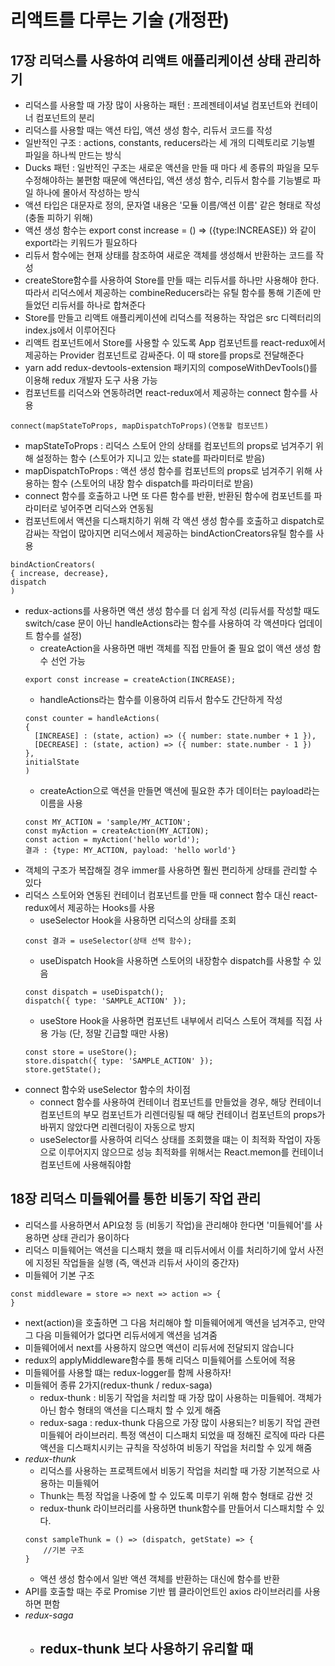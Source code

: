# 리액트를 다루는 기술 (개정판)
## 17장 리덕스를 사용하여 리액트 애플리케이션 상태 관리하기
- 리덕스를 사용할 때 가장 많이 사용하는 패턴 : 프레젠테이셔널 컴포넌트와 컨테이너 컴포넌트의 분리
- 리덕스를 사용할 때는 액션 타입, 액션 생성 함수, 리듀서 코드를 작성
- 일반적인 구조 : actions, constants, reducers라는 세 개의 디렉토리로 기능별 파일을 하나씩 만드는 방식
- Ducks 패턴 : 일반적인 구조는 새로운 액션을 만들 때 마다 세 종류의 파일을 모두 수정해야하는 불편함 때문에 액션타입, 액션 생성 함수, 리듀서 함수를 기능별로 파일 하나에 몰아서 작성하는 방식
- 액션 타입은 대문자로 정의, 문자열 내용은 '모듈 이름/액션 이름' 같은 형태로 작성 (충돌 피하기 위해)
- 액션 생성 함수는 export const increase = () => ({type:INCREASE}) 와 같이 export라는 키워드가 필요하다
- 리듀서 함수에는 현재 상태를 참조하여 새로운 객체를 생성해서 반환하는 코드를 작성
- createStore함수를 사용하여 Store를 만들 때는 리듀서를 하나만 사용해야 한다. 따라서 리덕스에서 제공하는 combineReducers라는 유틸 함수를 통해 기존에 만들었던 리듀서를 하나로 합쳐준다
- Store를 만들고 리액트 애플리케이션에 리덕스를 적용하는 작업은 src 디렉터리의 index.js에서 이루어진다
- 리액트 컴포넌트에서 Store를 사용할 수 있도록 App 컴포넌트를 react-redux에서 제공하는 Provider 컴포넌트로 감싸준다. 이 때 store를 props로 전달해준다
- yarn add redux-devtools-extension 패키지의 composeWithDevTools()를 이용해 redux 개발자 도구 사용 가능
- 컴포넌트를 리덕스와 연동하려면 react-redux에서 제공하는 connect 함수를 사용
```
connect(mapStateToProps, mapDispatchToProps)(연동할 컴포넌트)
```
- mapStateToProps : 리덕스 스토어 안의 상태를 컴포넌트의 props로 넘겨주기 위해 설정하는 함수 (스토어가 지니고 있는 state를 파라미터로 받음)
- mapDispatchToProps : 액션 생성 함수를 컴포넌트의 props로 넘겨주기 위해 사용하는 함수 (스토어의 내장 함수 dispatch를 파라미터로 받음)
- connect 함수를 호출하고 나면 또 다른 함수를 반환, 반환된 함수에 컴포넌트를 파라미터로 넣어주면 리덕스와 연동됨
- 컴포넌트에서 액션을 디스패치하기 위해 각 액션 생성 함수를 호출하고 dispatch로 감싸는 작업이 많아지면 리덕스에서 제공하는 bindActionCreators유틸 함수를 사용
```
bindActionCreators(
{ increase, decrease},
dispatch
)
```
- redux-actions를 사용하면 액션 생성 함수를 더 쉽게 작성 (리듀서를 작성할 때도 switch/case 문이 아닌 handleActions라는 함수를 사용하여 각 액션마다 업데이트 함수를 설정)
  - createAction을 사용하면 매번 객체를 직접 만들어 줄 필요 없이 액션 생성 함수 선언 가능
  ```
  export const increase = createAction(INCREASE);
  ```
  - handleActions라는 함수를 이용하여 리듀서 함수도 간단하게 작성
  ```
  const counter = handleActions(
  {
    [INCREASE] : (state, action) => ({ number: state.number + 1 }),
    [DECREASE] : (state, action) => ({ number: state.number - 1 })
  },
  initialState
  )
  ```
  - createAction으로 액션을 만들면 액션에 필요한 추가 데이터는 payload라는 이름을 사용
  ```
  const MY_ACTION = 'sample/MY_ACTION';
  const myAction = createAction(MY_ACTION);
  const action = myAction('hello world');
  결과 : {type: MY_ACTION, payload: 'hello world'}
  ```
- 객체의 구조가 복잡해질 경우 immer를 사용하면 훨씬 편리하게 상태를 관리할 수 있다
- 리덕스 스토어와 연동된 컨테이너 컴포넌트를 만들 때 connect 함수 대신 react-redux에서 제공하는 Hooks를 사용
  - useSelector Hook을 사용하면 리덕스의 상태를 조회 
  ```
  const 결과 = useSelector(상태 선택 함수);
  ```
  - useDispatch Hook을 사용하면 스토어의 내장함수 dispatch를 사용할 수 있음
  ```
  const dispatch = useDispatch();
  dispatch({ type: 'SAMPLE_ACTION' });
  ```
  - useStore Hook을 사용하면 컴포넌트 내부에서 리덕스 스토어 객체를 직접 사용 가능 (단, 정말 긴급할 때만 사용)
  ```
  const store = useStore();
  store.dispatch({ type: 'SAMPLE_ACTION' });
  store.getState();
  ```
 - connect 함수와 useSelector 함수의 차이점
   - connect 함수를 사용하여 컨테이너 컴포넌트를 만들었을 경우, 해당 컨테이너 컴포넌트의 부모 컴포넌트가 리렌더링될 때 해당 컨테이너 컴포넌트의 props가 바뀌지 않았다면 리렌더링이 자동으로 방지
   - useSelector를 사용하여 리덕스 상태를 조회했을 떄는 이 최적화 작업이 자동으로 이루어지지 않으므로 성능 최적화를 위해서는 React.memon를 컨테이너 컴포넌트에 사용해줘야함 

## 18장 리덕스 미들웨어를 통한 비동기 작업 관리
- 리덕스를 사용하면서 API요청 등 (비동기 작업)을 관리해야 한다면 '미들웨어'를 사용하면 상태 관리가 용이하다
- 리덕스 미들웨어는 액션을 디스패치 했을 때 리듀서에서 이를 처리하기에 앞서 사전에 지정된 작업들을 실행 (즉, 액션과 리듀서 사이의 중간자)
- 미들웨어 기본 구조
```
const middleware = store => next => action => {
}
```
  - next(action)을 호출하면 그 다음 처리해야 할 미들웨어에게 액션을 넘겨주고, 만약 그 다음 미들웨어가 없다면 리듀서에게 액션을 넘겨줌
  - 미들웨어에서 next를 사용하지 않으면 액션이 리듀서에 전달되지 않습니다
  - redux의 applyMiddleware함수를 통해 리덕스 미들웨어를 스토어에 적용
  - 미들웨어를 사용할 떄는 redux-logger를 함께 사용하자! 
- 미들웨어 종류 2가지(redux-thunk / redux-saga)
  - redux-thunk : 비동기 작업을 처리할 때 가장 많이 사용하는 미들웨어. 객체가 아닌 함수 형태의 액션을 디스패치 할 수 있게 해줌
  - redux-saga : redux-thunk 다음으로 가장 많이 사용되는? 비동기 작업 관련 미들웨어 라이브러리. 특정 액션이 디스패치 되었을 때 정해진 로직에 따라 다른 액션을 디스패치시키는 규칙을 작성하여 비동기 작업을 처리할 수 있게 해줌
- *redux-thunk*
  - 리덕스를 사용하는 프로젝트에서 비동기 작업을 처리할 때 가장 기본적으로 사용하는 미들웨어
  - Thunk는 특정 작업을 나중에 할 수 있도록 미루기 위해 함수 형태로 감싼 것
  - redux-thunk 라이브러리를 사용하면 thunk함수를 만들어서 디스패치할 수 있다.
  ```
  const sampleThunk = () => (dispatch, getState) => {
      //기본 구조
  }
  ```
  - 액션 생성 함수에서 일반 액션 객체를 반환하는 대신에 함수를 반환
- API를 호출할 때는 주로 Promise 기반 웹 클라이언트인 axios 라이브러리를 사용하면 편함
- *redux-saga*
  - redux-thunk 보다 사용하기 유리할 때
    - 
